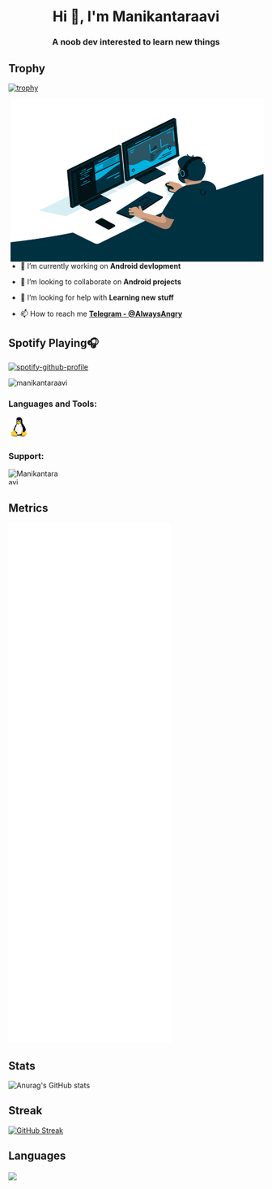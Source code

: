 <h1 align="center">Hi 👋, I'm Manikantaraavi</h1>
<h3 align="center">A noob dev interested to learn new things</h3>

## Trophy
[![trophy](https://github-profile-trophy.vercel.app/?username=ryo-ma&theme=darkhub)](https://github.com/ryo-ma/github-profile-trophy)

 <img align="right" alt="GIF" src="https://github.com/manikantaraavi/manikantaraavi/blob/main/code.gif?raw=true" width="500" height="320" />
 
- 🔭 I’m currently working on **Android devlopment**

- 👯 I’m looking to collaborate on **Android projects**

- 🤝 I’m looking for help with **Learning new stuff**

- 📫 How to reach me **[Telegram - @AlwaysAngry](https://t.me/AlwaysAngry)**

## Spotify Playing🎧
[![spotify-github-profile](https://spotify-github-profile.vercel.app/api/view?uid=ss08natcwrn2x1jw8mdf6mqdk&cover_image=true&theme=novatorem)](https://spotify-github-profile.vercel.app/api/view?uid=ss08natcwrn2x1jw8mdf6mqdk&redirect=true)

 

<p align="left"> <img src="https://komarev.com/ghpvc/?username=manikantaraavi&label=Profile%20views&color=0e75b6&style=flat" alt="manikantaraavi" /> </p>

<h3 align="left">Languages and Tools:</h3>
<p align="left"> <a href="https://www.linux.org/" target="_blank"> <img src="https://raw.githubusercontent.com/devicons/devicon/master/icons/linux/linux-original.svg" alt="linux" width="40" height="41"/> </a> </p>

<h3 align="left">Support:</h3>
<p><a href="https://www.buymeacoffee.com/Manikantaraavi"> <img align="left" src="https://cdn.buymeacoffee.com/buttons/v2/default-yellow.png" height="30" width="100" alt="Manikantaraavi" /></a></p><br><br>

## Metrics
![Metrics](https://github.com/manikantaraavi/manikantaraavi/blob/main/github-metrics.svg)  

## Stats
![Anurag's GitHub stats](https://github-readme-stats.vercel.app/api?username=manikantaraavi&show_icons=true&theme=dark)

## Streak
[![GitHub Streak](http://github-readme-streak-stats.herokuapp.com?user=manikantaraavi&theme=dark)](https://git.io/streak-stats)

## Languages
<a href="#" onclick="return false;">
  <img align="center" src="https://github-readme-stats.vercel.app/api/top-langs/?username=manikantaraavi&theme=dark&count_private=true&hide=jupyter%20notebook,asp,css&langs_count=5" />
</a>
<a href="#" onclick="return false;">
  <img align="center" src="https://github-readme-stats.vercel.app/api?
                           
                           
